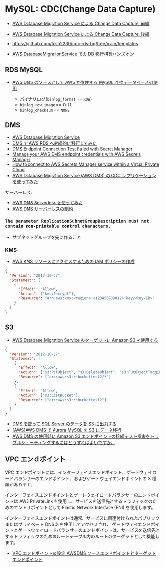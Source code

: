 # MySQL: CDC(Change Data Capture)

- [AWS Database Migration Service による Change Data Capture: 前編](https://ts223.hatenablog.com/entry/cdc-rds-bq/part1)
- [AWS Database Migration Service による Change Data Capture: 後編](https://ts223.hatenablog.com/entry/cdc-rds-bq/part2)
- https://github.com/tosh2230/cdc-rds-bq/tree/main/templates

- [AWS DatabaseMigrationService での DB 移行構築ハンズオン](https://qiita.com/i3no29/items/73363a7e1ca1c99000f8)

## RDS MySQL

- [AWS DMS のソースとして AWS が管理する MySQL 互換データベースの使用](https://docs.aws.amazon.com/ja_jp/dms/latest/userguide/CHAP_Source.MySQL.html#CHAP_Source.MySQL.AmazonManaged)

  - バイナリログ(`binlog_format` == `ROW`)
  - `binlog_row_image` == `Full`
  - `binlog_checksum` == `NONE`

## DMS

- [AWS Database Migration Service](https://aws.amazon.com/jp/dms/)
- [DMS で AWS RDS へ継続的に移行してみた](https://dev.classmethod.jp/articles/rdb-dms-rds/)
- [DMS Endpoint Connection Test Failed with Secret Manager](https://repost.aws/questions/QUSjXHLPIgSyuTSfETynK0Cg/dms-endpoint-connection-test-failed-with-secret-manager)
- [Manage your AWS DMS endpoint credentials with AWS Secrets Manager](https://aws.amazon.com/jp/blogs/database/manage-your-aws-dms-endpoint-credentials-with-aws-secrets-manager/)
- [How to connect to AWS Secrets Manager service within a Virtual Private Cloud](https://aws.amazon.com/jp/blogs/security/how-to-connect-to-aws-secrets-manager-service-within-a-virtual-private-cloud/)
- [AWS Database Migration Service (AWS DMS) の CDC レプリケーションを使ってみた](https://www.skyarch.net/blog/aws-database-migration-service-aws-dms-%E3%81%AE-cdc-%E3%83%AC%E3%83%97%E3%83%AA%E3%82%B1%E3%83%BC%E3%82%B7%E3%83%A7%E3%83%B3%E3%82%92%E4%BD%BF%E3%81%A3%E3%81%A6%E3%81%BF%E3%81%9F/)

サーバーレス:

- [AWS DMS Serverless を使ってみた](https://www.skyarch.net/blog/aws-dms-serverless-%E3%82%92%E4%BD%BF%E3%81%A3%E3%81%A6%E3%81%BF%E3%81%9F/)
- [AWS DMS サーバーレスの制約](https://docs.aws.amazon.com/ja_jp/dms/latest/userguide/CHAP_Serverless.Limitations.html)

### `The parameter ReplicationSubnetGroupDescription must not contain non-printable control characters.`

- サブネットグループを先に作ること

### KMS

- [AWS KMS リソースにアクセスするための IAM ポリシーの作成](https://docs.aws.amazon.com/ja_jp/AmazonRDS/latest/AuroraUserGuide/AuroraMySQL.Integrating.Authorizing.IAM.KMSCreatePolicy.html)

```json
{
  "Version": "2012-10-17",
  "Statement": [
    {
      "Effect": "Allow",
      "Action": ["kms:Decrypt"],
      "Resource": "arn:aws:kms:<region>:<123456789012>:key/<key-ID>"
    }
  ]
}
```

## S3

- [AWS Database Migration Service のターゲットに Amazon S3 を使用する](https://docs.aws.amazon.com/ja_jp/dms/latest/userguide/CHAP_Target.S3.html)

```json
{
  "Version": "2012-10-17",
  "Statement": [
    {
      "Effect": "Allow",
      "Action": ["s3:PutObject", "s3:DeleteObject", "s3:PutObjectTagging"],
      "Resource": ["arn:aws:s3:::buckettest2/*"]
    },
    {
      "Effect": "Allow",
      "Action": ["s3:ListBucket"],
      "Resource": ["arn:aws:s3:::buckettest2"]
    }
  ]
}
```

- [DMS を使って SQL Server のデータを S3 に出力する](https://dev.classmethod.jp/articles/dms-sql-server-s3/)
- [[AWS]AWS DMS で Aurora MySQL を S3 にデータ移行](https://zenn.dev/third_tech/articles/002ca4e4a9ac98)
- [AWS DMS の使用時に Amazon S3 エンドポイントの接続テスト障害をトラブルシューティングするにはどうすればよいですか。](https://repost.aws/ja/knowledge-center/dms-connection-test-fail-s3)

## VPC エンｄポイント

VPC エンドポイントには、インターフェイスエンドポイント、ゲートウェイロードバランサーのエンドポイント、およびゲートウェイエンドポイントの 3 種類があります。

インターフェイスエンドポイントとゲートウェイロードバランサーのエンドポイントは AWS PrivateLink を使用し、サービスを送信先とするトラフィックのためのエントリポイントとして Elastic Network Interface (ENI) を使用します。

インターフェイスエンドポイントは通常、サービスに関連付けられたパブリックまたはプライベート DNS 名を使用してアクセスされ、
ゲートウェイエンドポイントとゲートウェイロードバランサーのエンドポイントは、サービスを送信先とするトラフィックのためのルートテーブル内のルートのターゲットとして機能します。

- [VPC エンドポイントの設定 AWSDMS ソースエンドポイントとターゲットエンドポイント](https://docs.aws.amazon.com/ja_jp/dms/latest/userguide/CHAP_VPC_Endpoints.html)
